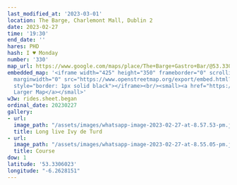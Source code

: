 ```yaml
---
last_modified_at: '2023-03-01'
location: The Barge, Charlemont Mall, Dublin 2
date: 2023-02-27
time: '19:30'
end_date: ''
hares: PHD
hash: I ♥ Monday
number: '330'
map_url: https://www.google.com/maps/place/The+Barge+Gastro+Bar/@53.3306023,-6.2628151,17z/data=!3m1!4b1!4m5!3m4!1s0x48670cf1d0ca2821:0x932278b29fcbb15f!8m2!3d53.3306173!4d-6.2605979
embedded_map: '<iframe width="425" height="350" frameborder="0" scrolling="no" marginheight="0"
  marginwidth="0" src="https://www.openstreetmap.org/export/embed.html?bbox=-6.262139976024629%2C53.329867042927816%2C-6.259704530239106%2C53.33123658928268&amp;layer=mapnik&amp;marker=53.330551821601276%2C-6.2609222531318665"
  style="border: 1px solid black"></iframe><br/><small><a href="https://www.openstreetmap.org/?mlat=53.33055&amp;mlon=-6.26092#map=19/53.33055/-6.26092">View
  Larger Map</a></small>'
w3w: rides.sheet.began
ordinal_date: 20230227
gallery:
- url:
  image_path: "/assets/images/whatsapp-image-2023-02-27-at-8.57.53-pm.jpeg"
  title: Long live Ivy de Turd
- url:
  image_path: "/assets/images/whatsapp-image-2023-02-27-at-8.55.05-pm.jpeg"
  title: Course
dow: 1
latitude: '53.3306023'
longitude: "-6.2628151"
---
```


